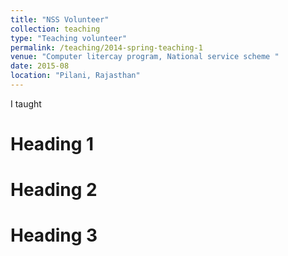 ```yaml
---
title: "NSS Volunteer"
collection: teaching
type: "Teaching volunteer"
permalink: /teaching/2014-spring-teaching-1
venue: "Computer litercay program, National service scheme "
date: 2015-08
location: "Pilani, Rajasthan"
---
```

I taught 

Heading 1
======

Heading 2
======

Heading 3
======
